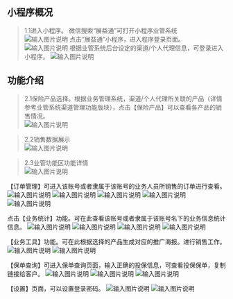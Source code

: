 
## 小程序概况

> 1.1进入小程序。
微信搜索“展益通”可打开小程序业管系统<br>
![输入图片说明](https://haobaohangpt.com/haibao/uniapp/图片1.png "屏幕截图")
点击“展益通”小程序，进入程序登录页面。
![输入图片说明](https://haobaohangpt.com/haibao/uniapp/图片2.png "屏幕截图")
根据业管系统后台设定的渠道/个人代理信息，可登录进入小程序。
![输入图片说明](https://haobaohangpt.com/haibao/uniapp/图片3.png "屏幕截图")




## 功能介绍

> 2.1保险产品选择。根据业务管理系统，渠道/个人代理所关联的产品（详情参考业管系统渠道管理功能版块），点击【保险产品】可以查看各产品的销售情况。<br>
![输入图片说明](https://haobaohangpt.com/haibao/uniapp/图片4.png "屏幕截图")


> 2.2销售数据展示<br>
![输入图片说明](https://haobaohangpt.com/haibao/uniapp/图片5.png "屏幕截图")


> 2.3业管功能区功能详情<br>
![输入图片说明](https://haobaohangpt.com/haibao/uniapp/图片6.png "屏幕截图")


【订单管理】可进入该账号或者隶属于该账号的业务人员所销售的订单进行查看。
![输入图片说明](https://haobaohangpt.com/haibao/uniapp/图片7.png "屏幕截图")
![输入图片说明](https://haobaohangpt.com/haibao/uniapp/图片8.png "屏幕截图")
![输入图片说明](https://haobaohangpt.com/haibao/uniapp/图片9.png "屏幕截图")
![输入图片说明](https://haobaohangpt.com/haibao/uniapp/图片10.png "屏幕截图")
![输入图片说明](https://haobaohangpt.com/haibao/uniapp/图片11.png "屏幕截图")

点击【业务统计】功能。可在此查看该账号或者隶属于该账号名下的业务信息统计信息。
![输入图片说明](https://haobaohangpt.com/haibao/uniapp/图片12.png "屏幕截图")
![输入图片说明](https://haobaohangpt.com/haibao/uniapp/图片13.png "屏幕截图")
![输入图片说明](https://haobaohangpt.com/haibao/uniapp/图片14.png "屏幕截图")
![输入图片说明](https://haobaohangpt.com/haibao/uniapp/图片15.png "屏幕截图")

【业务工具】功能。可在此根据选择的产品生成对应的推广海报。进行销售工作。
![输入图片说明](https://haobaohangpt.com/haibao/uniapp/图片16.png "屏幕截图")
![输入图片说明](https://haobaohangpt.com/haibao/uniapp/图片17.png "屏幕截图")

【保单查询】可进入保单查询页面，输入正确的投保信息，可查看投保保单，复制链接给客户。
![输入图片说明](https://haobaohangpt.com/haibao/uniapp/图片18.png "屏幕截图")
![输入图片说明](https://haobaohangpt.com/haibao/uniapp/图片19.png "屏幕截图")
![输入图片说明](https://haobaohangpt.com/haibao/uniapp/图片20.png "屏幕截图")

【设置】页面，可以设置登录密码。
![输入图片说明](https://haobaohangpt.com/haibao/uniapp/图片21.png "屏幕截图")
![输入图片说明](https://haobaohangpt.com/haibao/uniapp/图片22.png "屏幕截图")